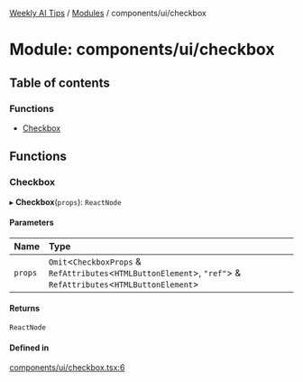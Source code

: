 [Weekly AI Tips](../README.md) / [Modules](../modules.md) / components/ui/checkbox

# Module: components/ui/checkbox

## Table of contents

### Functions

- [Checkbox](components_ui_checkbox.md#checkbox)

## Functions

### Checkbox

▸ **Checkbox**(`props`): `ReactNode`

#### Parameters

| Name | Type |
| :------ | :------ |
| `props` | `Omit`\<`CheckboxProps` & `RefAttributes`\<`HTMLButtonElement`\>, ``"ref"``\> & `RefAttributes`\<`HTMLButtonElement`\> |

#### Returns

`ReactNode`

#### Defined in

[components/ui/checkbox.tsx:6](https://github.com/alexsoyes/weekly-ai-tips/blob/8e6b4ae946047053b809d45f37efccbb35947373/components/ui/checkbox.tsx#L6)
